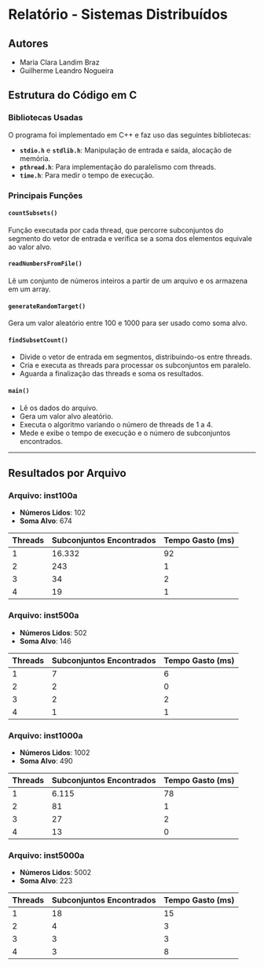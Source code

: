 # Relatório - Sistemas Distribuídos

## Autores
- Maria Clara Landim Braz
- Guilherme Leandro Nogueira

## Estrutura do Código em C

### Bibliotecas Usadas
O programa foi implementado em C++ e faz uso das seguintes bibliotecas:
- **`stdio.h`** e **`stdlib.h`**: Manipulação de entrada e saída, alocação de memória.
- **`pthread.h`**: Para implementação do paralelismo com threads.
- **`time.h`**: Para medir o tempo de execução.

### Principais Funções

#### `countSubsets()`
Função executada por cada thread, que percorre subconjuntos do segmento do vetor de entrada e verifica se a soma dos elementos equivale ao valor alvo.

#### `readNumbersFromFile()`
Lê um conjunto de números inteiros a partir de um arquivo e os armazena em um array.

#### `generateRandomTarget()`
Gera um valor aleatório entre 100 e 1000 para ser usado como soma alvo.

#### `findSubsetCount()`
- Divide o vetor de entrada em segmentos, distribuindo-os entre threads.
- Cria e executa as threads para processar os subconjuntos em paralelo.
- Aguarda a finalização das threads e soma os resultados.

#### `main()`
- Lê os dados do arquivo.
- Gera um valor alvo aleatório.
- Executa o algoritmo variando o número de threads de 1 a 4.
- Mede e exibe o tempo de execução e o número de subconjuntos encontrados.

---


## Resultados por Arquivo

### Arquivo: inst100a
- **Números Lidos**: 102
- **Soma Alvo**: 674

| Threads | Subconjuntos Encontrados | Tempo Gasto (ms) |
|---------|--------------------------|------------------|
| 1       | 16.332                  | 92               |
| 2       | 243                     | 1                |
| 3       | 34                      | 2                |
| 4       | 19                      | 1                |

### Arquivo: inst500a
- **Números Lidos**: 502
- **Soma Alvo**: 146

| Threads | Subconjuntos Encontrados | Tempo Gasto (ms) |
|---------|--------------------------|------------------|
| 1       | 7                        | 6                |
| 2       | 2                        | 0                |
| 3       | 2                        | 2                |
| 4       | 1                        | 1                |

### Arquivo: inst1000a
- **Números Lidos**: 1002
- **Soma Alvo**: 490

| Threads | Subconjuntos Encontrados | Tempo Gasto (ms) |
|---------|--------------------------|------------------|
| 1       | 6.115                   | 78               |
| 2       | 81                      | 1                |
| 3       | 27                      | 2                |
| 4       | 13                      | 0                |

### Arquivo: inst5000a
- **Números Lidos**: 5002
- **Soma Alvo**: 223

| Threads | Subconjuntos Encontrados | Tempo Gasto (ms) |
|---------|--------------------------|------------------|
| 1       | 18                      | 15               |
| 2       | 4                       | 3                |
| 3       | 3                       | 3                |
| 4       | 3                       | 8                |
